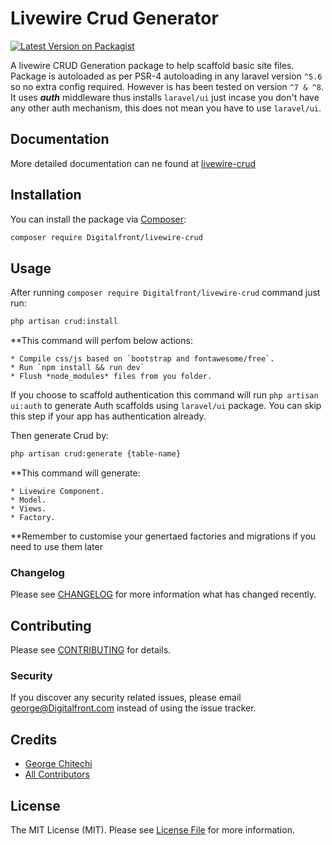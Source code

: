 # Livewire Crud Generator

[![Latest Version on Packagist](https://img.shields.io/packagist/v/Digitalfront/livewire-crud.svg?style=flat-square)](https://packagist.org/packages/Digitalfront/livewire-crud)

A livewire CRUD Generation package to help scaffold basic site files. Package is autoloaded as per PSR-4 autoloading in any laravel version `^5.6` so no extra config required. However is has been tested on version `^7 & ^8`. It uses **_auth_** middleware thus installs `laravel/ui` just incase you don't have any other auth mechanism, this does not mean you have to use `laravel/ui`.

## Documentation

More detailed documentation can ne found at [livewire-crud](https://Digitalfront.github.io/#/)

## Installation

You can install the package via [Composer](https://getcomposer.org/):

```bash
composer require Digitalfront/livewire-crud
```

## Usage

After running `composer require Digitalfront/livewire-crud` command just run:

```bash
php artisan crud:install
```

\*\*This command will perfom below actions:

    * Compile css/js based on `bootstrap and fontawesome/free`.
    * Run `npm install && run dev`
    * Flush *node_modules* files from you folder.

If you choose to scaffold authentication this command will run `php artisan ui:auth`
to generate Auth scaffolds using `laravel/ui` package. You can skip this step if your app has authentication already.

Then generate Crud by:

```bash
php artisan crud:generate {table-name}
```

\*\*This command will generate:

    * Livewire Component.
    * Model.
    * Views.
    * Factory.

\*\*Remember to customise your genertaed factories and migrations if you need to use them later

### Changelog

Please see [CHANGELOG](CHANGELOG.md) for more information what has changed recently.

## Contributing

Please see [CONTRIBUTING](CONTRIBUTING.md) for details.

### Security

If you discover any security related issues, please email george@Digitalfront.com instead of using the issue tracker.

## Credits

-   [George Chitechi](https://github.com/Digitalfront)
-   [All Contributors](../../contributors)

## License

The MIT License (MIT). Please see [License File](LICENSE.md) for more information.
